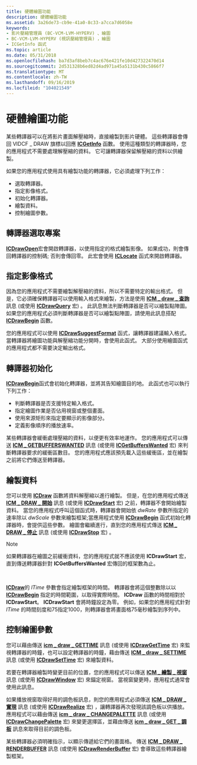 ```yaml
---
title: 硬體繪圖功能
description: 硬體繪圖功能
ms.assetid: 3a26de73-cb9e-41a0-8c33-a7cca7d6058e
keywords:
- 影片壓縮管理員 (BC-VCM-LVM-HYPERV) 、繪圖
- BC-VCM-LVM-HYPERV (視訊壓縮管理員) ，繪圖
- ICGetInfo 函式
ms.topic: article
ms.date: 05/31/2018
ms.openlocfilehash: ba7d3af8beb7c4ac676e421fe10d427322470d14
ms.sourcegitcommit: 2d531328b6ed82d4ad971a45a5131b430c5866f7
ms.translationtype: MT
ms.contentlocale: zh-TW
ms.lasthandoff: 09/16/2019
ms.locfileid: "104021549"
---
```

# <a name="hardware-drawing-capabilities"></a>硬體繪圖功能

某些轉譯器可以在將影片畫面解壓縮時，直接繪製到影片硬體。 這些轉譯器會傳回 VIDCF \_ DRAW 旗標以回應 [**ICGetInfo**](/windows/desktop/api/Vfw/nf-vfw-icgetinfo) 函數。 使用這種類型的轉譯器時，您的應用程式不需要處理解壓縮的資料。 它可讓轉譯器保留解壓縮的資料以供繪製。

如果您的應用程式使用具有繪製功能的轉譯器，它必須處理下列工作：

-   選取轉譯器。
-   指定影像格式。
-   初始化轉譯器。
-   繪製資料。
-   控制繪圖參數。

## <a name="renderer-selection"></a>轉譯器選取專案

[**ICDrawOpen**](/windows/desktop/api/Vfw/nf-vfw-icdrawopen)宏會開啟轉譯器，以使用指定的格式繪製影像。 如果成功，則會傳回轉譯器的控制碼; 否則會傳回零。 此宏會使用 [**ICLocate**](/windows/desktop/api/Vfw/nf-vfw-iclocate) 函式來開啟轉譯器。

## <a name="specifying-image-formats"></a>指定影像格式

因為您的應用程式不需要繪製解壓縮的資料，所以不需要特定的輸出格式。 但是，它必須確保轉譯器可以使用輸入格式來繪製，方法是使用 [**ICM \_ draw \_ 查詢**](icm-draw-query.md) 訊息 (或使用 [**ICDrawQuery**](/windows/desktop/api/Vfw/nf-vfw-icdrawquery) 宏) 。 此訊息無法判斷轉譯器是否可以繪製點陣圖。 如果您的應用程式必須判斷轉譯器是否可以繪製點陣圖，請使用此訊息搭配 [**ICDrawBegin**](/windows/desktop/api/Vfw/nf-vfw-icdrawbegin) 函數。

您的應用程式可以使用 [**ICDrawSuggestFormat**](/windows/desktop/api/Vfw/nf-vfw-icdrawsuggestformat) 函式，讓轉譯器建議輸入格式。 當轉譯器將繪圖功能與解壓縮功能分開時，會使用此函式。 大部分使用繪圖函式的應用程式都不需要決定輸出格式。

## <a name="renderer-initialization"></a>轉譯器初始化

[**ICDrawBegin**](/windows/desktop/api/Vfw/nf-vfw-icdrawbegin)函式會初始化轉譯器，並將其告知繪圖目的地。 此函式也可以執行下列工作：

-   判斷轉譯器是否支援特定輸入格式。
-   指定繪圖作業是否佔用視窗或整個畫面。
-   使用來源矩形來指定要顯示的影像部分。
-   定義影像順序的播放速率。

某些轉譯器會緩衝處理壓縮的資料，以便更有效率地運作。 您的應用程式可以傳送 [**ICM \_ GETBUFFERSWANTED**](icm-getbufferswanted.md) 訊息 (或使用 [**ICGetBuffersWanted**](/windows/desktop/api/Vfw/nf-vfw-icgetbufferswanted) 宏) 來判斷轉譯器要求的緩衝區數目。 您的應用程式應該預先載入這些緩衝區，並在繪製之前將它們傳送至轉譯器。

## <a name="drawing-the-data"></a>繪製資料

您可以使用 [**ICDraw**](/windows/desktop/api/Vfw/nf-vfw-icdraw) 函數將資料解壓縮以進行繪製。 但是，在您的應用程式傳送 [**ICM \_ DRAW \_ 開始**](icm-draw-start.md) 訊息 (或使用 [**ICDrawStart**](/windows/desktop/api/Vfw/nf-vfw-icdrawstart) 宏) 之前，轉譯器不會開始繪製資料。 當您的應用程式呼叫這個函式時，轉譯器會開始依 *dwRate* 參數所指定的速率除以 *dwScale* 參數來繪製框架;當應用程式使用 [**ICDrawBegin**](/windows/desktop/api/Vfw/nf-vfw-icdrawbegin) 函式初始化轉譯器時，會提供這些參數。 繪圖會繼續進行，直到您的應用程式傳送 [**ICM \_ DRAW \_ 停止**](icm-draw-stop.md) 訊息 (或使用 [**ICDrawStop**](/windows/desktop/api/Vfw/nf-vfw-icdrawstop) 宏) 。

> [!Note]  
> 如果轉譯器在繪圖之前緩衝資料，您的應用程式就不應該使用 **ICDrawStart** 宏，直到傳送轉譯器針對 **ICGetBuffersWanted** 宏傳回的框架數為止。

 

[**ICDraw**](/windows/desktop/api/Vfw/nf-vfw-icdraw)的 *lTime* 參數會指定繪製框架的時間。 轉譯器會將這個整數除以以 [**ICDrawBegin**](/windows/desktop/api/Vfw/nf-vfw-icdrawbegin) 指定的時間範圍，以取得實際時間。 **ICDraw** 函數的時間相對於 **ICDrawStart**。 **ICDrawStart** 會將時鐘設定為零。 例如，如果您的應用程式針對 *lTime* 的時間刻度和75指定1000，則轉譯器會將畫面格75毫秒繪製到序列中。

## <a name="controlling-drawing-parameters"></a>控制繪圖參數

您可以藉由傳送 [**icm \_ draw \_ GETTIME**](icm-draw-gettime.md) 訊息 (或使用 [**ICDrawGetTime**](/windows/desktop/api/Vfw/nf-vfw-icdrawgettime) 宏) 來監視轉譯器的時鐘，也可以設定轉譯器的時鐘，藉由傳送 [**ICM \_ draw \_ SETTIME**](icm-draw-settime.md) 訊息 (或使用 [**ICDrawSetTime**](/windows/desktop/api/Vfw/nf-vfw-icdrawsettime) 宏) 來繪製資料。

若要在轉譯器繪製時變更目前的位置，您的應用程式可以傳送 [**ICM \_ 繪製 \_ 視窗**](icm-draw-window.md) 訊息 (或使用 [**ICDrawWindow**](/windows/desktop/api/Vfw/nf-vfw-icdrawwindow) 宏) 來錨定視窗。 當視窗變更時，應用程式通常會使用此訊息。

如果播放視窗取得好用的調色板訊息，則您的應用程式必須傳送 [**ICM \_ DRAW \_ 實現**](icm-draw-realize.md) 訊息 (或使用 [**ICDrawRealize**](/windows/desktop/api/Vfw/nf-vfw-icdrawrealize) 宏) ，讓轉譯器再次發現該調色板以供播放。 應用程式可以藉由傳送 [**icm \_ draw \_ CHANGEPALETTE**](icm-draw-changepalette.md) 訊息 (或使用 [**ICDrawChangePalette**](/windows/desktop/api/Vfw/nf-vfw-icdrawchangepalette) 宏) 來變更選擇區，並藉由傳送 [**icm \_ draw \_ GET \_ 調板**](icm-draw-get-palette.md) 訊息來取得目前的調色板。

某些轉譯器必須明確指示，以顯示傳遞給它們的畫面格。 傳送 [**ICM \_ DRAW \_ RENDERBUFFER**](icm-draw-renderbuffer.md) 訊息 (或使用 [**ICDrawRenderBuffer**](/windows/desktop/api/Vfw/nf-vfw-icdrawrenderbuffer) 宏) 會導致這些轉譯器繪製框架。

 

 




